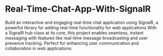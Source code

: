 # Real-Time-Chat-App-With-SignalR
Build an interactive and engaging real-time chat application using SignalR, a powerful library for adding real-time functionality for web applications.With a SignalR hub class at its core, this project enables seamless, instant messaging with features like real-time message broadcasting and user presence tracking. Perfect for enhancing user communication and collaboration in web applications.
